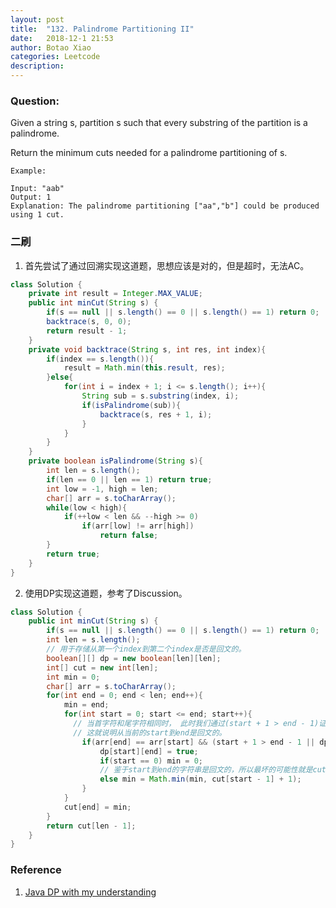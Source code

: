 ```yaml
---
layout: post
title:  "132. Palindrome Partitioning II"
date:   2018-12-1 21:53
author: Botao Xiao
categories: Leetcode
description: 
---
```

### Question:
Given a string s, partition s such that every substring of the partition is a palindrome.

Return the minimum cuts needed for a palindrome partitioning of s.

```
Example:

Input: "aab"
Output: 1
Explanation: The palindrome partitioning ["aa","b"] could be produced using 1 cut.
```

### 二刷
1. 首先尝试了通过回溯实现这道题，思想应该是对的，但是超时，无法AC。
```Java
class Solution {
    private int result = Integer.MAX_VALUE;
    public int minCut(String s) {
        if(s == null || s.length() == 0 || s.length() == 1) return 0;
        backtrace(s, 0, 0);
        return result - 1;
    }
    private void backtrace(String s, int res, int index){
        if(index == s.length()){
            result = Math.min(this.result, res);
        }else{
            for(int i = index + 1; i <= s.length(); i++){
                String sub = s.substring(index, i);
                if(isPalindrome(sub)){
                    backtrace(s, res + 1, i);
                }
            }
        }
    }
    private boolean isPalindrome(String s){
        int len = s.length();
        if(len == 0 || len == 1) return true;
        int low = -1, high = len;
        char[] arr = s.toCharArray();
        while(low < high){
            if(++low < len && --high >= 0)
                if(arr[low] != arr[high])
                    return false;
        }
        return true;
    }
}
```

2. 使用DP实现这道题，参考了Discussion。
```Java
class Solution {
    public int minCut(String s) {
        if(s == null || s.length() == 0 || s.length() == 1) return 0;
        int len = s.length();
        // 用于存储从第一个index到第二个index是否是回文的。
        boolean[][] dp = new boolean[len][len];
        int[] cut = new int[len];
        int min = 0;
        char[] arr = s.toCharArray();
        for(int end = 0; end < len; end++){
            min = end;
            for(int start = 0; start <= end; start++){
              // 当首字符和尾字符相同时， 此时我们通过(start + 1 > end - 1)证明当前指向的是某个字符本身，或者其中包含的字符是回文的(dp[start + 1][end - 1])
              // 这就说明从当前的start到end是回文的。
                if(arr[end] == arr[start] && (start + 1 > end - 1 || dp[start + 1][end - 1])){
                    dp[start][end] = true;
                    if(start == 0) min = 0;
                    // 鉴于start到end的字符串是回文的，所以最坏的可能性就是cut[start - 1]（前面的字符串需要分割的最小次数） + 1（为了分割当前的字符串）
                    else min = Math.min(min, cut[start - 1] + 1);
                }
            }
            cut[end] = min;
        }
        return cut[len - 1];
    }
}
```

### Reference
1. [Java DP with my understanding](https://leetcode.com/problems/palindrome-partitioning-ii/discuss/192705/Java-DP-with-my-understanding)
